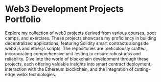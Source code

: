 # Web3 Development Projects Portfolio

Explore my collection of web3 projects derived from various courses, boot camps, and exercises. These projects showcase my proficiency in building decentralized applications, featuring Solidity smart contracts alongside web3.js and ether.js scripts. The repositories are meticulously crafted, incorporating comprehensive unit testing to ensure robustness and reliability. Dive into the world of blockchain development through these projects, each offering valuable insights into smart contract deployment, interaction with the Ethereum blockchain, and the integration of cutting-edge web3 technologies.
